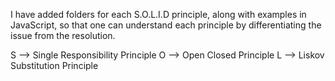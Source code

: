 I have added folders for each S.O.L.I.D principle, along with examples in JavaScript, so that one can understand each principle by differentiating the issue from the resolution.

S --> Single Responsibility Principle
O --> Open Closed Principle
L --> Liskov Substitution Principle
